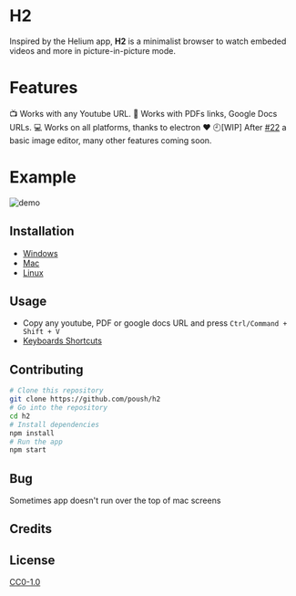 # H2
Inspired by the Helium app, **H2** is a minimalist browser to watch embeded videos and more in  picture-in-picture mode.
# Features
:tv: Works with any Youtube URL.
:scroll: Works with PDFs links, Google Docs URLs.
:computer: Works on all platforms, thanks to electron ❤️
:clock9:[WIP] After [#22](https://github.com/poush/H2/pull/22) a basic image editor, many other features coming soon.
# Example
![demo](img/demo.gif)
## Installation
* [Windows](docs/windows.md)
* [Mac](docs/mac.md)
* [Linux](docs/linux.md)
## Usage
* Copy any youtube, PDF or google docs URL and press `Ctrl/Command + Shift + V`
* [Keyboards Shortcuts](docs/shortcuts.md)
## Contributing
```bash
# Clone this repository
git clone https://github.com/poush/h2
# Go into the repository
cd h2
# Install dependencies
npm install
# Run the app
npm start
```
## Bug
Sometimes app doesn't run over the top of mac screens
## Credits

## License
[CC0-1.0](https://github.com/poush/H2/blob/master/LICENSE.md)

